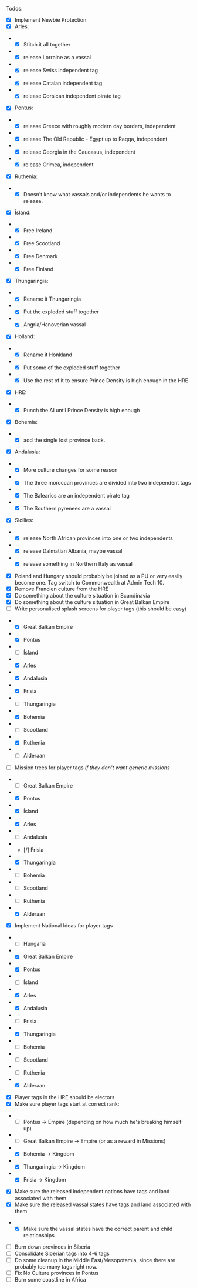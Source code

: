 Todos:
- [X] Implement Newbie Protection
- [X] Arles:
- - [X] Stitch it all together 
- - [X] release Lorraine as a vassal
- - [X] release Swiss independent tag
- - [X] release Catalan independent tag
- - [X] release Corsican independent pirate tag
- [X] Pontus:
- - [X] release Greece with roughly modern day borders, independent
- - [X] release The Old Republic - Egypt up to Raqqa, independent
- - [X] release Georgia in the Caucasus, independent
- - [X] release Crimea, independent
- [X] Ruthenia:
- - [X] Doesn't know what vassals and/or independents he wants to release.
- [X] Ísland:
- - [X] Free Ireland
- - [X] Free Scootland
- - [X] Free Denmark
- - [X] Free Finland
- [X] Thungaringia:
- - [X] Rename it Thungaringia
- - [X] Put the exploded stuff together
- - [X] Angria/Hanoverian vassal
- [X] Holland:
- - [X] Rename it Honkland
- - [X] Put some of the exploded stuff together
- - [X] Use the rest of it to ensure Prince Density is high enough in the HRE
- [X] HRE:
- - [X] Punch the AI until Prince Density is high enough
- [X] Bohemia:
- - [X] add the single lost province back. 
- [X] Andalusia:
- - [X] More culture changes for some reason
- - [X] The three moroccan provinces are divided into two independent tags
- - [X] The Balearics are an independent pirate tag
- - [X] The Southern pyrenees are a vassal
- [X] Sicilies:
- - [X] release North African provinces into one or two independents
- - [X] release Dalmatian Albania, maybe vassal
- - [X] release something in Northern Italy as vassal
- [X] Poland and Hungary should probably be joined as a PU or very easily become one. Tag switch to Commonwealth at Admin Tech 10.
- [X] Remove Francien culture from the HRE
- [X] Do something about the culture situation in Scandinavia
- [X] Do something about the culture situation in Great Balkan Empire
- [ ] Write personalised splash screens for player tags (this should be easy)
-  - [X] Great Balkan Empire
-  - [X] Pontus
-  - [ ] Ísland
-  - [X] Arles
-  - [X] Andalusia
-  - [X] Frisia
-  - [ ] Thungaringia
-  - [X] Bohemia
-  - [ ] Scootland
-  - [X] Ruthenia
-  - [ ] Alderaan
- [ ] Mission trees for player tags _if they don't want generic missions_
-  - [ ] Great Balkan Empire
-  - [X] Pontus
-  - [X] Ísland
-  - [X] Arles
-  - [ ] Andalusia
-  - [/] Frisia
-  - [X] Thungaringia
-  - [ ] Bohemia
-  - [ ] Scootland
-  - [ ] Ruthenia
-  - [X] Alderaan
-  [X] Implement National Ideas for player tags
-  - [ ] Hungaria
-  - [X] Great Balkan Empire
-  - [X] Pontus
-  - [ ] Ísland
-  - [X] Arles
-  - [X] Andalusia
-  - [ ] Frisia
-  - [X] Thungaringia
-  - [ ] Bohemia
-  - [ ] Scootland
-  - [ ] Ruthenia
-  - [X] Alderaan
- [X] Player tags in the HRE should be electors
- [X] Make sure player tags start at correct rank:
- - [ ] Pontus -> Empire (depending on how much he's breaking himself up)
- - [ ] Great Balkan Empire -> Empire (or as a reward in Missions)
- - [X] Bohemia -> Kingdom
- - [X] Thungaringia -> Kingdom
- - [X] Frisia -> Kingdom
- [X] Make sure the released independent nations have tags and land associated with them
- [X] Make sure the released vassal states have tags and land associated with them
- - [X] Make sure the vassal states have the correct parent and child relationships
- [ ] Burn down provinces in Siberia
- [ ] Consolidate Siberian tags into 4-6 tags
- [ ] Do some cleanup in the Middle East/Mesopotamia, since there are probably too many tags right now.
- [ ] Fix No Culture provinces in Pontus
- [ ] Burn some coastline in Africa
